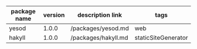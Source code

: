 package name | version | description link | tags
-------------|---------|------------------|-----
yesod | 1.0.0 | /packages/yesod.md | web | 
hakyll | 1.0.0 | /packages/hakyll.md | staticSiteGenerator | 

